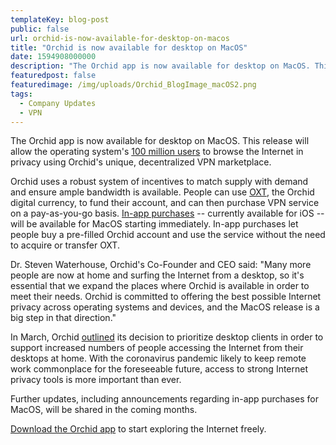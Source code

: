```yaml
---
templateKey: blog-post
public: false
url: orchid-is-now-available-for-desktop-on-macos
title: "Orchid is now available for desktop on MacOS"
date: 1594908000000 
description: "The Orchid app is now available for desktop on MacOS. This release will allow the operating system’s 100 million users to browse the Internet in privacy using Orchid’s unique, decentralized VPN marketplace."
featuredpost: false
featuredimage: /img/uploads/Orchid_BlogImage_macOS2.png
tags:
  - Company Updates
  - VPN
---
```

The Orchid app is now available for desktop on MacOS. This release will allow the operating system's [100 million users](https://appleinsider.com/articles/18/10/30/apple-passes-100m-active-mac-milestone-thanks-to-high-numbers-of-new-users#:~:text=Advertise%20on%20AI-,There%20are%20now%20100%20million%20active%20Macs,high%20number%20of%20new%20adopters&text=Apple%20has%20reached%20a%20new,and%20MacBooks%20around%20the%20world.) to browse the Internet in privacy using Orchid's unique, decentralized VPN marketplace.

Orchid uses a robust system of incentives to match supply with demand and ensure ample bandwidth is available. People can use [OXT](https://www.orchid.com/how-it-works#oxt), the Orchid digital currency, to fund their account, and can then purchase VPN service on a pay-as-you-go basis. [In-app purchases](/orchid-launches-in-apple-app-store/#:~:text=In%2Dapp%20purchases%20give%20people,App%20Store%20and%20Google%20Playstore.) -- currently available for iOS -- will be available for MacOS starting immediately. In-app purchases let people buy a pre-filled Orchid account and use the service without the need to acquire or transfer OXT.

Dr. Steven Waterhouse, Orchid's Co-Founder and CEO said: "Many more people are now at home and surfing the Internet from a desktop, so it's essential that we expand the places where Orchid is available in order to meet their needs. Orchid is committed to offering the best possible Internet privacy across operating systems and devices, and the MacOS release is a big step in that direction."

In March, Orchid [outlined](/actions-taken-in-response-to-covid-19/) its decision to prioritize desktop clients in order to support increased numbers of people accessing the Internet from their desktops at home. With the coronavirus pandemic likely to keep remote work commonplace for the foreseeable future, access to strong Internet privacy tools is more important than ever.

Further updates, including announcements regarding in-app purchases for MacOS, will be shared in the coming months.

[Download the Orchid app](https://www.orchid.com/download) to start exploring the Internet freely.